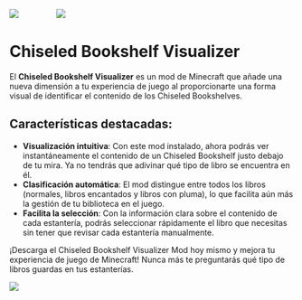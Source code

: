 ![](https://img.shields.io/badge/Fabric-1.18.2-green?style=for-the-badge)                 ![](https://img.shields.io/badge/Forge-No-orange?style=for-the-badge)

# Chiseled Bookshelf Visualizer

El **Chiseled Bookshelf Visualizer** es un mod de Minecraft que añade una nueva dimensión a tu experiencia de juego al proporcionarte una forma visual de identificar el contenido de los Chiseled Bookshelves.

## Características destacadas:
- **Visualización intuitiva**: Con este mod instalado, ahora podrás ver instantáneamente el contenido de un Chiseled Bookshelf justo debajo de tu mira. Ya no tendrás que adivinar qué tipo de libro se encuentra en él.
- **Clasificación automática**: El mod distingue entre todos los libros (normales, libros encantados y libros con pluma), lo que facilita aún más la gestión de tu biblioteca en el juego.
- **Facilita la selección**: Con la información clara sobre el contenido de cada estantería, podrás seleccionar rápidamente el libro que necesitas sin tener que revisar cada estantería manualmente.

¡Descarga el Chiseled Bookshelf Visualizer Mod hoy mismo y mejora tu experiencia de juego de Minecraft! Nunca más te preguntarás qué tipo de libros guardas en tus estanterías.


[<img src="https://i.imgur.com/RJPr4Ij.png">](https://billing.kinetichosting.net/aff.php?aff=127)